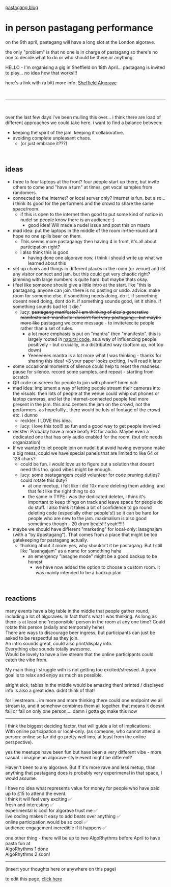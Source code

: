 [pastagang blog](/blog)

# in person pastagang performance

on the 9th april, pastagang will have a long slot at the London algorave.

the only "problem" is that no one is in charge of pastagang so there's no one to decide what to do or who should be there or anything

HELLO - I'm organising a gig in Sheffield on 18th April... pastagang is invited to play... no idea how that works!!!

here's a link with (a bit) more info: [Sheffield Algorave](https://patternclub.org/events/algorave-sheffield/)

<br>

<hr>

<br>

over the last few days i've been mulling this over... i think there are load of different approaches we could take here. i want to find a balance between:

- keeping the spirit of the jam. keeping it collaborative.
- avoiding complete unpleasant chaos.
   - (or just embrace it???)

<br>

## ideas

- three to four laptops at the front? four people start up there, but invite others to come and "have a turn" at times. get vocal samples from randomers.
- connected to the internet? or local server only? internet is fun. but also... i think its good for the performers and the crowd to share the same space/room.
   - if this is open to the internet then good to put some kind of notice in nudel so people know there is an audience :)
     - good idea! Will made a nudel issue and post this on masto 
- mad idea: put the laptops in the middle of the room in-the-round and hope no one spills beer on them.
   - This seems more pastagangy then having 4 in front, it's all about participation right?
   - i also think this is good
     - having done one algorave now, i think i should write up what we learned about this
- set up chairs and things in different places in the room (or venue) and let any visitor connect and jam. but this could get very chaotic right? jamming with large numbers is quite hard. but maybe thats okay.
- i feel like someone should give a little intro at the start. like "this is pastagang. anyone can join. there is no pasting or undo. advice: make room for someone else. if something needs doing, do it. if something doesnt need doing, dont do it. if something sounds good, let it shine. if something sounds bad let it die."
   - lucy: ~~pastagang manifesto? i am thinking of alex's generative manifesto but 'manifesto' doesn't feel very pastagang... but maybe more like~~ pastagang welcome message - to invite/excite people rather than a set of rules.
     - a lot more emphasis is put on "mantra" then "manifesto". this is largely rooted in [natural code](https://todepond.com/code), as a way of influencing people positively - but crucially, in a distributed way (bottom up, not top down)
     - Yeeeeeees mantra is a lot more what I was thinking - thanks for sharing this idea! <3 your paper looks exciting, I will read it later
- some occasional moments of silence could help to reset the madness. pause for silence. record some samples. and repeat - starting from scratch
- QR code on screen for people to join with phone? hmm nah
- mad idea: implement a way of letting people stream their cameras into the visuals. then lots of people at the venue could whip out phones or laptop cameras, and let the internet-connected people feel more present in the jam. this also centers the jam on the crowd, not the performers. as hopefullly.. there would be lots of footage of the crowd etc. i dunno
   - reckter: I LOVE this idea.
   - lucy: i love this too!!! so fun and a good way to get people involved
- reckter: Probably have a more beafy PC for audio. Maybe even a dedicated one that has only audio enabled for the room. (but ofc needs organization)
- If we wanted to let people join on nudel but avoid having everyone make a big mess, could we have special panels that are limited to like 64 or 128 chars?
   - could be fun. i would love us to figure out a solution that doesnt need this tho. good vibes might be enough.
   - lucy: some pastagangers could volunteer for code pruning duties? could rotate this duty?
     - at one meetup, i felt like i did 10x more deleting them adding, and that felt like the right thing to do
     - the same in TYPE i was the dedicated deleter, i think it's important to keep things on track and leave space for people do do stuff. I also think it takes a bit of confidence to go round deleting code (especially other people's!) so it can be hard for people who are new to the jam. maximalism is also good sometimes though - 20 drum beats!!! yeah!!!!!
- maybe we should have different "marketing" for local-only: lasagnajam (with a "by #pastagang"). That comes from a place that might be too gatekeeping for pastagang actually.
   - thinking about it more: yes, why shouldn't it be pastagang. But I still like "lasangajam" as a name for something haha
      - an emergency "lasagne mode" might be a good backup to be honest
        - we have now added the option to choose a custom room. it was mainly intended to be a backup plan

<br>

## reactions

many events have a big table in the middle that people gather round, including a lot of algoraves. In fact that's what I was thinking. As long as there is at least one 'responsible' person in the room at any one time? Could rotate this person (axially and temporally hehe)\
There are ways to discourage beer ingress, but participants can just be asked to be respectful as they join.\
An intro sounds great, could also print/display info.\
Everything else sounds totally awesome.\
Would be lovely to have a live stream that the online participants could catch the vibe from.

My main thing I struggle with is not getting too excited/stressed. A good goal is to relax and enjoy as much as possible.

alright sick, tables in the middle would be amazing then!
printed / displayed info is also a great idea. didnt think of that!

for livestream... im more and more thinking there could one endpoint we all stream to, and it somehow combines them all together. that means it doesnt fail or fall on only one person.... damn i gotta go make this now

---

I think the biggest deciding factor, that will guide a lot of implications:\
With online participation or local-only. (as someone, who cannot attend in person: online so far did go pretty well imo, at least from the online perspective).

yes the meetups have been fun but have been a very different vibe - more casual. i imagine an algorave-style event might be different?

Haven't been to any algorave. But If it's more rave and less metup, than anything that  pastagang does is probably very experimenal in that space, I would assume.

I have no idea what represents value for money for people who have paid up to £15 to attend the event.\
I think it will feel very exciting ✅\
fresh and interesting ✅\
experimental is cool for algorave trust me ✅\
live coding makes it easy to add beats over anything ✅\
online participation would be so cool ✅\
audience engagement incredible if it happens ✅

one other thing - there will be up to two AlgoRhythms before April to have pasta fun at\
AlgoRhythms 1 done\
AlgoRhythms 2 soon!

---

(insert your thoughts here or anywhere on this page)

to edit this page, [click here](https://github.com/pastagang/pastagang/edit/main/blog/in-person/readme.md)

